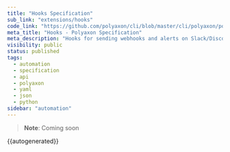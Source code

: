 ```yaml
---
title: "Hooks Specification"
sub_link: "extensions/hooks"
code_link: "https://github.com/polyaxon/cli/blob/master/cli/polyaxon/polyflow/hooks/__init__.py"
meta_title: "Hooks - Polyaxon Specification"
meta_description: "Hooks for sending webhooks and alerts on Slack/Discord/... when a job fails, succeeds, stops... and integrating with external systems"
visibility: public
status: published
tags:
  - automation
  - specification
  - api
  - polyaxon
  - yaml
  - json
  - python
sidebar: "automation"
---
```


> **Note**: Coming soon

{{autogenerated}}
